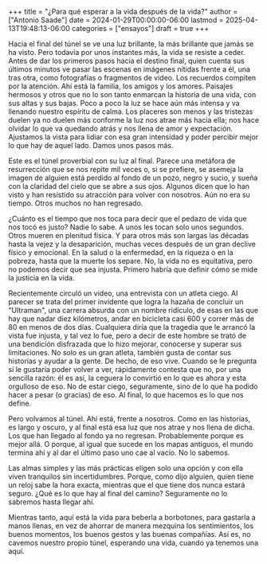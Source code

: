 +++
title = "¿Para qué esperar a la vida después de la vida?"
author = ["Antonio Saade"]
date = 2024-01-29T00:00:00-06:00
lastmod = 2025-04-13T19:48:13-06:00
categories = ["ensayos"]
draft = true
+++

Hacia el final del túnel se ve una luz brillante, la más brillante que jamás se ha visto. Pero todavía por unos instantes más, la vida se resiste a ceder. Antes de dar los primeros pasos hacia el destino final, quien cuenta sus últimos minutos ve pasar las escenas en imágenes nítidas frente a él, una tras otra, como fotografías o fragmentos de video. Los recuerdos compiten por la atención. Ahí está la familia, los amigos y los amores. Paisajes hermosos y otros que no lo son tanto enmarcan la historia de una vida, con sus altas y sus bajas. Poco a poco la luz se hace aún más intensa y va llenando nuestro espíritu de calma. Los placeres son menos y las tristezas duelen ya no duelen más conforme la luz nos atrae más hacia ella; nos hace olvidar lo que va quedando atrás y nos llena de amor y expectación. Ajustamos la vista para lidiar con esa gran intensidad y poder percibir mejor lo que hay de aquel lado. Damos unos pasos más.

Este es el túnel proverbial con su luz al final. Parece una metáfora de resurrección que se nos repite mil veces o, si se prefiere, se asemeja la imagen de alguien está perdido al fondo de un pozo, negro y sucio, y sueña con la claridad del cielo que se abre a sus ojos. Algunos dicen que lo han visto y han resistido su atracción para volver con nosotros. Aún no era su tiempo. Otros muchos no han regresado.

¿Cuánto es el tiempo que nos toca para decir que el pedazo de vida que nos tocó es justo? Nadie lo sabe. A unos les tocan solo unos segundos. Otros mueren en plenitud física. Y para otros más son largas las décadas hasta la vejez y la desaparición, muchas veces después de un gran declive físico y emocional. En la salud o la enfermedad, en la riqueza o en la pobreza, hasta que la muerte los separe. No, la vida no es equitativa, pero no podemos decir que sea injusta. Primero habría que definir cómo se mide la justicia en la vida.

Recientemente circuló un video, una entrevista con un atleta ciego. Al parecer se trata del primer invidente que logra la hazaña de concluir un "Ultraman", una carrera absurda con un nombre ridículo, de esas en las que hay que nadar diez kilómetros, andar en bicicleta casi 600 y correr más de 80 en menos de dos días. Cualquiera diría que la tragedia que le arrancó la vista fue injusta, y tal vez lo fue, pero a decir de este hombre se trató de una bendición disfrazada que lo hizo mejorar, conocerse y superar sus limitaciones. No solo es un gran atleta, también gusta de contar sus historias y ayudar a la gente. De hecho, de eso vive. Cuando se le pregunta si le gustaría poder volver a ver, rápidamente contesta que no, por una sencilla razón: él es así, la ceguera lo convirtió en lo que es ahora y esta orgulloso de eso. No de estar ciego, seguramente, sino de lo que ha podido hacer a pesar (o gracias) de eso. Al final, lo que hacemos es lo que nos define.

Pero volvamos al túnel. Ahí está, frente a nosotros. Como en las historias, es largo y oscuro, y al final está esa luz que nos atrae y nos llena de dicha. Los que han llegado al fondo ya no regresan. Probablemente porque es mejor allá. O porque, al igual que sucede en los mapas antiguos, el mundo termina ahí y al dar el último paso uno cae al vacío. No lo sabemos.

Las almas simples y las más prácticas eligen solo una opción y con ella viven tranquilos sin incertidumbres. Porque, como dijo alguien, quien tiene un reloj sabe la hora exacta, mientras que el que tiene dos nunca estará seguro. ¿Qué es lo que hay al final del camino? Seguramente no lo sabremos hasta llegar ahí.

Mientras tanto, aquí está la vida para beberla a borbotones, para gastarla a manos llenas, en vez de ahorrar de manera mezquina los sentimientos, los buenos momentos, los buenos gestos y las buenas compañías. Así es, no cavemos nuestro propio túnel, esperando una vida, cuando ya tenemos una aquí.
